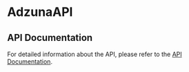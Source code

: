 # AdzunaAPI

## API Documentation

For detailed information about the API, please refer to the [API Documentation](https://web.postman.co/workspace/291207d5-1073-4eda-b783-3fd9231b4116/documentation/36297486-32ee5c26-bf79-4206-9d84-00539d9db2fc).
